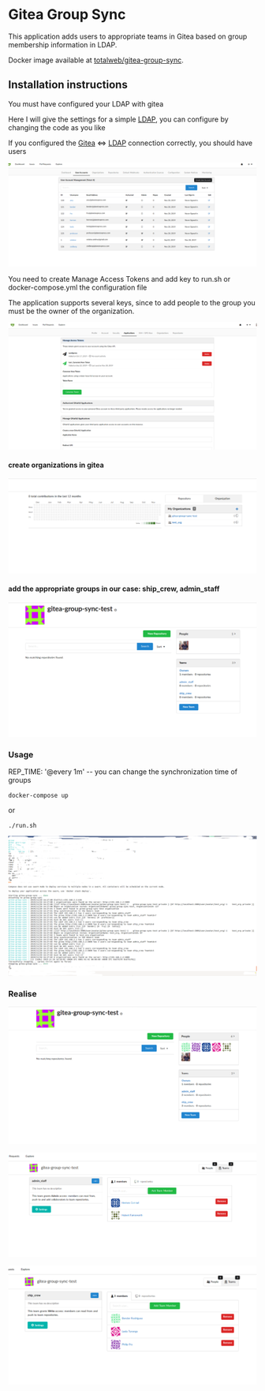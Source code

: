 # Gitea Group Sync

This application adds users to appropriate teams in Gitea based on group membership information in LDAP.

Docker image available at [totalweb/gitea-group-sync](https://hub.docker.com/r/totalweb/gitea-group-sync).

## Installation instructions

You must have configured your LDAP with gitea

Here I will give the settings for a simple [LDAP](https://github.com/rroemhild/docker-test-openldap), you can configure by changing the code as you like

If you configured the [Gitea](https://hub.docker.com/r/gitea/gitea) <=> [LDAP](https://github.com/rroemhild/docker-test-openldap) connection correctly, you should have users

![](images/Image1.png)

You need to create Manage Access Tokens and add key to run.sh or docker-compose.yml the configuration file

The application supports several keys, since to add people to the group you must be the owner of the organization.

![](images/Image2.png)

#### create organizations in gitea

![](images/Image3.png)

#### add the appropriate groups in our case: ship_crew, admin_staff

![](images/Image4.png)

### Usage


REP_TIME: '@every 1m'  -- you can change the synchronization time of groups 


```
docker-compose up
```

or

```
./run.sh
```
![](images/Image8.png)


### Realise
![](images/Image5.png)

![](images/Image6.png)

![](images/Image7.png)
